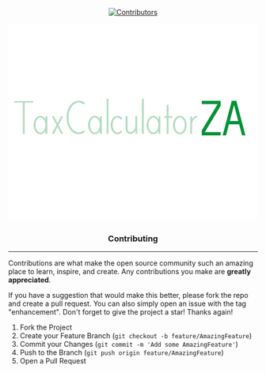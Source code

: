 <div align="center">
  
<!-- PROJECT SHIELDS -->
[![Contributors][contributors-shield]][contributors-url]

<!-- Title -->
<a href="https://github.com/Bearded-Viking/taxCalculatorZA/">
    <img src="images/logo.png" alt="Logo" height="400">
  </a>

  <h3 align="center">Contributing</h3>
</div>

  <hr>

Contributions are what make the open source community such an amazing place to learn, inspire, and create. Any contributions you make are **greatly appreciated**.

If you have a suggestion that would make this better, please fork the repo and create a pull request. You can also simply open an issue with the tag "enhancement".
Don't forget to give the project a star! Thanks again!

1. Fork the Project
2. Create your Feature Branch (`git checkout -b feature/AmazingFeature`)
3. Commit your Changes (`git commit -m 'Add some AmazingFeature'`)
4. Push to the Branch (`git push origin feature/AmazingFeature`)
5. Open a Pull Request

<!-- MARKDOWN LINKS & IMAGES -->
[contributors-shield]: https://img.shields.io/github/contributors/Bearded-Viking/taxCalculatorZA.svg?style=for-the-badge&color=009338
[contributors-url]: https://github.com/Bearded-Viking/taxCalculatorZA/graphs/contributors
